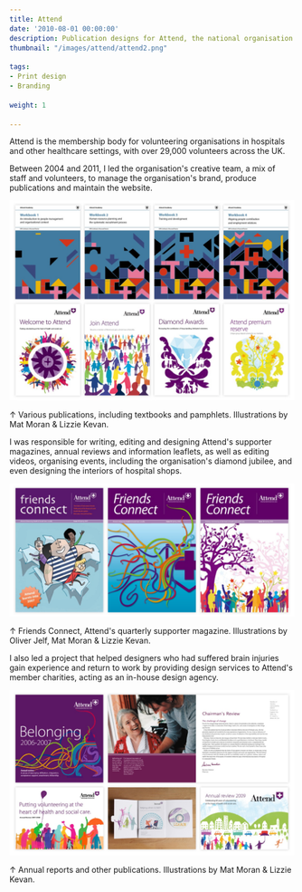 ```yaml
---
title: Attend
date: '2010-08-01 00:00:00'
description: Publication designs for Attend, the national organisation for hospital and community volunteers.
thumbnail: "/images/attend/attend2.png"

tags:
- Print design
- Branding

weight: 1

---
```


Attend is the membership body for volunteering organisations in hospitals and other healthcare settings, with over 29,000 volunteers across the UK.

Between 2004 and 2011, I led the organisation's creative team, a mix of staff and volunteers, to manage the organisation's brand, produce publications and maintain the website.

<img src="/images/attend1.jpg" class="wide">
<p class="caption">↑ Various publications, including textbooks and pamphlets. Illustrations by Mat Moran & Lizzie Kevan.</p>

I was responsible for writing, editing and designing Attend's supporter magazines, annual reviews and information leaflets, as well as editing videos, organising events, including the organisation's diamond jubilee, and even designing the interiors of hospital shops.

<img src="/images/attend2.jpg" class="wide">
<p class="caption">↑ Friends Connect, Attend's quarterly supporter magazine. Illustrations by Oliver Jelf, Mat Moran & Lizzie Kevan.</p>

I also led a project that helped designers who had suffered brain injuries gain experience and return to work by providing design services to Attend's member charities, acting as an in-house design agency.

<img src="/images/attend3.jpg" class="wide">
<p class="caption">↑ Annual reports and other publications. Illustrations by Mat Moran & Lizzie Kevan.</p>


